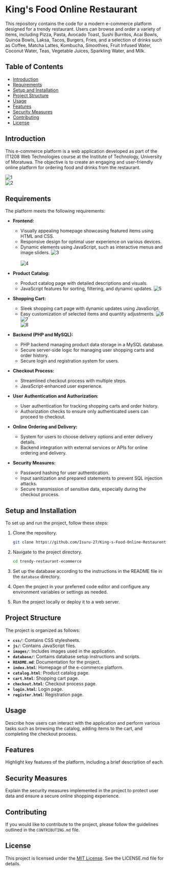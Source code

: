 # King's Food Online Restaurant

This repository contains the code for a modern e-commerce platform designed for a trendy restaurant. Users can browse and order a variety of items, including Pizza, Pasta, Avocado Toast, Sushi Burritos, Acai Bowls, Quinoa Bowls, Laksa, Tacos, Burgers, Fries, and a selection of drinks such as Coffee, Matcha Lattes, Kombucha, Smoothies, Fruit Infused Water, Coconut Water, Teas, Vegetable Juices, Sparkling Water, and Milk.

## Table of Contents

- [Introduction](#introduction)
- [Requirements](#requirements)
- [Setup and Installation](#setup-and-installation)
- [Project Structure](#project-structure)
- [Usage](#usage)
- [Features](#features)
- [Security Measures](#security-measures)
- [Contributing](#contributing)
- [License](#license)

## Introduction

This e-commerce platform is a web application developed as part of the IT1208 Web Technologies course at the Institute of Technology, University of Moratuwa. The objective is to create an engaging and user-friendly online platform for ordering food and drinks from the restaurant.

![1](https://github.com/Isuru-27/King-s-Food-Online-Restaurent/assets/139687227/8faa648d-41d5-46bd-be88-c36b2a2534d5)<br>
![2](https://github.com/Isuru-27/King-s-Food-Online-Restaurent/assets/139687227/30bf0406-1003-417d-90da-ef215605e574)


## Requirements

The platform meets the following requirements:

- **Frontend:**
  - Visually appealing homepage showcasing featured items using HTML and CSS.
  - Responsive design for optimal user experience on various devices.
  - Dynamic elements using JavaScript, such as interactive menus and image sliders.
![3](https://github.com/Isuru-27/King-s-Food-Online-Restaurent/assets/139687227/50488ff0-02cd-4de8-b1b9-c979d7da42e0)<br><br>
![4](https://github.com/Isuru-27/King-s-Food-Online-Restaurent/assets/139687227/374ce6eb-0617-432e-8da6-d89c5ddd9cf3)

- **Product Catalog:**
  - Product catalog page with detailed descriptions and visuals.
  - JavaScript features for sorting, filtering, and dynamic updates.
![5](https://github.com/Isuru-27/King-s-Food-Online-Restaurent/assets/139687227/218aea2b-2e01-4149-84fc-5901d253f283)

- **Shopping Cart:**
  - Sleek shopping cart page with dynamic updates using JavaScript.
  - Easy customization of selected items and quantity adjustments.
![6](https://github.com/Isuru-27/King-s-Food-Online-Restaurent/assets/139687227/3f4b1c82-19ce-4a1c-a0be-7744e16a710f)<br>
![7](https://github.com/Isuru-27/King-s-Food-Online-Restaurent/assets/139687227/41c30a48-8027-4ff5-835a-7e49f843d7d6)<br>
![8](https://github.com/Isuru-27/King-s-Food-Online-Restaurent/assets/139687227/781de3ab-959f-4d1e-a13d-0b1987ee0e64)<br>

- **Backend (PHP and MySQL):**
  - PHP backend managing product data storage in a MySQL database.
  - Secure server-side logic for managing user shopping carts and order history.
  - Secure login and registration system for users.

- **Checkout Process:**
  - Streamlined checkout process with multiple steps.
  - JavaScript-enhanced user experience.

- **User Authentication and Authorization:**
  - User authentication for tracking shopping carts and order history.
  - Authorization checks to ensure only authenticated users can proceed to checkout.

- **Online Ordering and Delivery:**
  - System for users to choose delivery options and enter delivery details.
  - Backend integration with external services or APIs for online ordering and delivery.

- **Security Measures:**
  - Password hashing for user authentication.
  - Input sanitization and prepared statements to prevent SQL injection attacks.
  - Secure transmission of sensitive data, especially during the checkout process.

## Setup and Installation

To set up and run the project, follow these steps:

1. Clone the repository.
   ```bash
   git clone https://github.com/Isuru-27/King-s-Food-Online-Restaurent.git
   ```

2. Navigate to the project directory.
   ```bash
   cd trendy-restaurant-ecommerce
   ```

3. Set up the database according to the instructions in the README file in the `database` directory.

4. Open the project in your preferred code editor and configure any environment variables or settings as needed.

5. Run the project locally or deploy it to a web server.

## Project Structure

The project is organized as follows:

- **`css/`**: Contains CSS stylesheets.
- **`js/`**: Contains JavaScript files.
- **`images/`**: Includes images used in the application.
- **`database/`**: Contains database setup instructions and scripts.
- **`README.md`**: Documentation for the project.
- **`index.html`**: Homepage of the e-commerce platform.
- **`catalog.html`**: Product catalog page.
- **`cart.html`**: Shopping cart page.
- **`checkout.html`**: Checkout process page.
- **`login.html`**: Login page.
- **`register.html`**: Registration page.

## Usage

Describe how users can interact with the application and perform various tasks such as browsing the catalog, adding items to the cart, and completing the checkout process.

## Features

Highlight key features of the platform, including a brief description of each.

## Security Measures

Explain the security measures implemented in the project to protect user data and ensure a secure online shopping experience.

## Contributing

If you would like to contribute to the project, please follow the guidelines outlined in the `CONTRIBUTING.md` file.

## License

This project is licensed under the [MIT License](LICENSE.md). See the LICENSE.md file for details.
